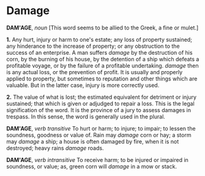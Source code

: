 # Damage

**DAM'AGE**, _noun_ \[This word seems to be allied to the Greek, a fine or mulet.\]

**1.** Any hurt, injury or harm to one's estate; any loss of property sustained; any hinderance to the increase of property; or any obstruction to the success of an enterprise. A man suffers _damage_ by the destruction of his corn, by the burning of his house, by the detention of a ship which defeats a profitable voyage, or by the failure of a profitable undertaking. _damage_ then is any actual loss, or the prevention of profit. It is usually and properly applied to property, but sometimes to reputation and other things which are valuable. But in the latter case, injury is more correctly used.

**2.** The value of what is lost; the estimated equivalent for detriment or injury sustained; that which is given or adjudged to repair a loss. This is the legal signification of the word. It is the province of a jury to assess damages in trespass. In this sense, the word is generally used in the plural.

**DAM'AGE**, _verb transitive_ To hurt or harm; to injure; to impair; to lessen the soundness, goodness or value of. Rain may _damage_ corn or hay; a storm may _damage_ a ship; a house is often damaged by fire, when it is not destroyed; heavy rains _damage_ roads.

**DAM'AGE**, _verb intransitive_ To receive harm; to be injured or impaired in soundness, or value; as, green corn will _damage_ in a mow or stack.